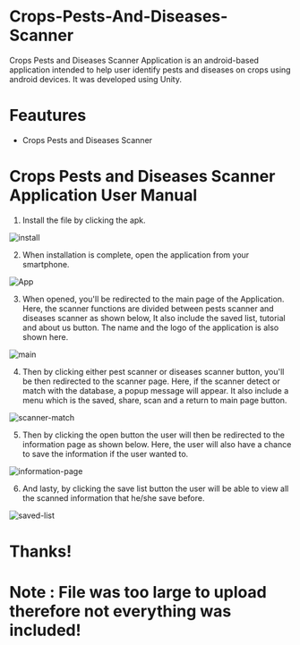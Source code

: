 # Crops-Pests-And-Diseases-Scanner
Crops Pests and Diseases Scanner Application is an android-based application intended to help user identify pests and diseases on crops using android devices. It was developed using Unity.

# Feautures

* Crops Pests and Diseases Scanner

# Crops Pests and Diseases Scanner Application User Manual 

1. Install the file by clicking the apk.

![install](https://user-images.githubusercontent.com/104129662/165893115-16a4ba25-7344-48c8-8ad4-bcfdabbaaa31.jpg)


2. When installation is complete, open the application from your smartphone.

![App](https://user-images.githubusercontent.com/104129662/165893174-82ae402e-9fc7-4727-b098-916bf71f60b3.jpg)


3. When opened, you'll be redirected to the main page of the Application. Here, the scanner functions are divided between pests scanner and diseases scanner as shown below, It also include the saved list, tutorial and about us button. The name and the logo of the application is also shown here.

![main](https://user-images.githubusercontent.com/104129662/165893257-a5514e93-fa53-4f96-81a6-07018c9c3032.jpg)


4. Then by clicking either pest scanner or diseases scanner button, you'll be then redirected to the scanner page. Here, if the scanner detect or match with the database, a popup message will appear. It also include a menu which is the saved, share, scan and a return to main page button.

![scanner-match](https://user-images.githubusercontent.com/104129662/165895380-adfe30d9-b5c3-41e2-afa3-3615319dbddd.jpg)


5. Then by clicking the open button the user will then be redirected to the information page as shown below. Here, the user will also have a chance to save the information if the user wanted to. 

![information-page](https://user-images.githubusercontent.com/104129662/165895519-b2e192ae-2e74-4855-bf67-5fb68af84d14.jpg)


6. And lasty, by clicking the save list button the user will be able to view all the scanned information that he/she save before.

![saved-list](https://user-images.githubusercontent.com/104129662/165895565-36818cdc-4ea0-441d-8ae4-7b75081b8a95.jpg)



# Thanks!
# Note : File was too large to upload therefore not everything was included!
